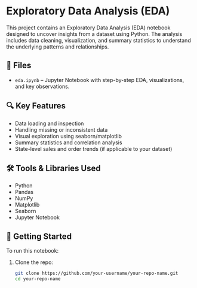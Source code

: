 # Exploratory Data Analysis (EDA)

This project contains an Exploratory Data Analysis (EDA) notebook designed to uncover insights from a dataset using Python. The analysis includes data cleaning, visualization, and summary statistics to understand the underlying patterns and relationships.

## 📁 Files

- `eda.ipynb` – Jupyter Notebook with step-by-step EDA, visualizations, and key observations.

## 🔍 Key Features

- Data loading and inspection
- Handling missing or inconsistent data
- Visual exploration using seaborn/matplotlib
- Summary statistics and correlation analysis
- State-level sales and order trends (if applicable to your dataset)

## 🛠️ Tools & Libraries Used

- Python
- Pandas
- NumPy
- Matplotlib
- Seaborn
- Jupyter Notebook

## 🚀 Getting Started

To run this notebook:

1. Clone the repo:
   ```bash
   git clone https://github.com/your-username/your-repo-name.git
   cd your-repo-name
